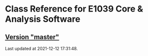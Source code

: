 # Class Reference for E1039 Core & Analysis Software
## [Version "master"](master/)
Last updated at 2021-12-12 17:31:48.
